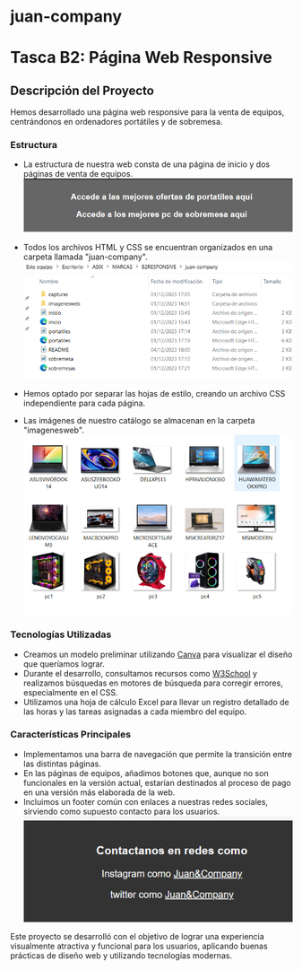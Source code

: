 # juan-company
# Tasca B2: Página Web Responsive

## Descripción del Proyecto

Hemos desarrollado una página web responsive para la venta de equipos, centrándonos en ordenadores portátiles y de sobremesa.

### Estructura

- La estructura de nuestra web consta de una página de inicio y dos páginas de venta de equipos.
![Barra de navegacion](/capturas/NAV.PNG)

- Todos los archivos HTML y CSS se encuentran organizados en una carpeta llamada "juan-company". 
![Carpetas](/capturas/estructuradecarpetas.PNG)
- Hemos optado por separar las hojas de estilo, creando un archivo CSS independiente para cada página.
- Las imágenes de nuestro catálogo se almacenan en la carpeta "imagenesweb".
![equipos](/capturas/imgdeequipos.PNG)

### Tecnologías Utilizadas

- Creamos un modelo preliminar utilizando [Canva](https://www.canva.com/) para visualizar el diseño que queríamos lograr.
- Durante el desarrollo, consultamos recursos como [W3School](https://www.w3schools.com/) y realizamos búsquedas en motores de búsqueda para corregir errores, especialmente en el CSS.
- Utilizamos una hoja de cálculo Excel para llevar un registro detallado de las horas y las tareas asignadas a cada miembro del equipo.

### Características Principales

- Implementamos una barra de navegación que permite la transición entre las distintas páginas.
- En las páginas de equipos, añadimos botones que, aunque no son funcionales en la versión actual, estarían destinados al proceso de pago en una versión más elaborada de la web.
- Incluimos un footer común con enlaces a nuestras redes sociales, sirviendo como supuesto contacto para los usuarios.![Contacto](/capturas/Footer.PNG)

Este proyecto se desarrolló con el objetivo de lograr una experiencia visualmente atractiva y funcional para los usuarios, aplicando buenas prácticas de diseño web y utilizando tecnologías modernas.

